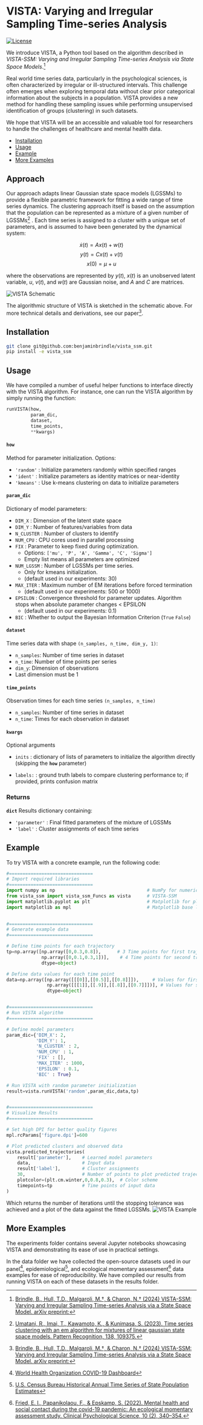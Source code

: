 # VISTA: Varying and Irregular Sampling Time-series Analysis

[![License](https://img.shields.io/badge/license-MIT-blue.svg)](https://github.com/benjaminbrindle/vista_ssm/blob/main/LICENSE)

We introduce VISTA, a Python tool based on the algorithm described in _VISTA-SSM: Varying and Irregular Sampling Time-series Analysis via State Space Models_.[^1] 

Real world time series data, particularly in the psychological sciences, is often characterized by irregular or ill-structured intervals. This challenge often emerges when exploring temporal data without clear prior categorical information about the subjects in a population. VISTA provides a new method for handling these sampling issues while performing unsupervised identification of groups (clustering) in such datasets.

We hope that VISTA will be an accessible and valuable tool for researchers to handle the challenges of healthcare and mental health data.

- [Installation](#installation)
- [Usage](#usage)
- [Example](#example)
- [More Examples](#more-examples)

## Approach
Our approach adapts linear Gaussian state space models (LGSSMs) to provide a flexible parametric framework for fitting a wide range of time series dynamics. The clustering approach itself is based on the assumption that the population can be represented as a mixture of a given number of LGSSMs[^2] . Each time series is assigned to a cluster with a unique set of parameters, and is assumed to have been generated by the dynamical system:

$$\dot x(t) = Ax(t) + w(t)$$$$y(t) = C x(t) + v(t)$$$$x(0) = \mu + u$$

where the observations are represented by $y(t)$, $x(t)$ is an unobserved latent variable, $u$, $v(t)$, and $w(t)$ are Gaussian noise, and $A$ and $C$ are matrices. 

![VISTA Schematic](https://github.com/benjaminbrindle/vista_ssm/blob/main/schematic.jpg)

The algorithmic structure of VISTA is sketched in the schematic above. For more technical details and derivations, see our paper[^1].  

## Installation 
```bash
git clone git@github.com:benjaminbrindle/vista_ssm.git
pip install -e vista_ssm
```

## Usage

We have compiled a number of useful helper functions to interface directly with the VISTA algorithm. For instance, one can run the VISTA algorithm by simply running the function:
```python
runVISTA(how,
         param_dic,
         dataset,
         time_points,
         **kwargs)
```
#### **`how`** 
Method for parameter initialization. Options:
   - `'random'` : Initialize parameters randomly within specified ranges
   - `'ident'` : Initialize parameters as identity matrices or near-identity
   - `'kmeans'` : Use k-means clustering on data to initialize parameters


#### **`param_dic`** 
Dictionary of model parameters:

   - `DIM_X` : Dimension of the latent state space
   - `DIM_Y` : Number of features/variables from data
   - `N_CLUSTER` : Number of clusters to identify
   - `NUM_CPU` : CPU cores used in parallel processing
   - `FIX` : Parameter to keep fixed during optimization.
        - Options: `['mu', 'P', 'A', 'Gamma', 'C', 'Sigma']`
        - Empty list means all parameters are optimized           
   - `NUM_LGSSM` : Number of LGSSMs per time series.
        - Only for kmeans initialization. 
        - (default used in our experiments: 30)
   - `MAX_ITER` : Maximum number of EM iterations before forced termination
        - (default used in our experiments: 500 or 1000)
   - `EPSILON` : Convergence threshold for parameter updates. Algorithm stops when absolute parameter changes < EPSILON
        - (default used in our experiments: 0.1)
   - `BIC` : Whether to output the Bayesian Information Criterion (`True` `False`)
            
#### **`dataset`**
Time series data with shape `(n_samples, n_time, dim_y, 1)`:
   - `n_samples`: Number of time series in dataset
   - `n_time`: Number of time points per series
   - `dim_y`: Dimension of observations
   - Last dimension must be 1

#### **`time_points`** 
Observation times for each time series `(n_samples, n_time)`
   - `n_samples`: Number of time series in dataset
   - `n_time`: Times for each observation in dataset

       
#### **`kwargs`**  
Optional arguments
   - `inits` : dictionary of lists of parameters to initialize the algorithm directly (skipping the **`how`** parameter)
        
   - `labels:` : ground truth labels to compare clustering performance to; if provided, prints confusion matrix

### Returns
**`dict`** 
Results dictionary containing:
   - `'parameter'` : Final fitted parameters of the mixture of LGSSMs
   - `'label'` : Cluster assignments of each time series


## Example

To try VISTA with a concrete example, run the following code:

```python
#===============================
# Import required libraries
#===============================
import numpy as np                                  # NumPy for numerical computations
from vista_ssm import vista_ssm_Funcs as vista      # VISTA-SSM
import matplotlib.pyplot as plt                     # Matplotlib for plotting
import matplotlib as mpl                            # Matplotlib base library
             

#===============================
# Generate example data
#===============================

# Define time points for each trajectory
tp=np.array([np.array([0,0.3,0.8]),      # 3 Time points for first trajectory
             np.array([0,0.1,0.3,1])],    # 4 Time points for second trajectory
             dtype=object)

# Define data values for each time point
data=np.array([np.array([[[0]],[[0.5]],[[0.8]]]),     # Values for first trajectory
               np.array([[[1]],[[.9]],[[.8]],[[0.7]]])], # Values for second trajectory
               dtype=object)   


#===============================
# Run VISTA algorithm
#===============================

# Define model parameters
param_dic={'DIM_X': 2,
           'DIM_Y': 1,
           'N_CLUSTER' : 2,
           'NUM_CPU' : 1,
           'FIX' : [],
           'MAX_ITER' : 1000,
           'EPSILON' : 0.1,
           'BIC' : True}

# Run VISTA with random parameter initialization
result=vista.runVISTA('random',param_dic,data,tp)


#===============================
# Visualize Results
#===============================

# Set high DPI for better quality figures
mpl.rcParams['figure.dpi']=600    

# Plot predicted clusters and observed data 
vista.predicted_trajectories(
    result['parameter'],    # Learned model parameters
    data,                   # Input data
    result['label'],        # Cluster assignments
    30,                     # Number of points to plot predicted trajectory from learned parameters
    plotcolor=(plt.cm.winter,0,0.8,0.3),  # Color scheme
    timepoints=tp           # Time points of input data
)
```
Which returns the number of iterations until the stopping tolerance was achieved and a plot of the data against the fitted LGSSMs.
![VISTA Example](https://github.com/benjaminbrindle/vista_ssm/blob/main/example.png)

## More Examples

The experiments folder contains several Jupyter notebooks showcasing VISTA and demonstrating its ease of use in practical settings. 

In the data folder we have collected the open-source datasets used in our panel[^3], epidemiological[^4], and ecological momentary assessment[^5] data examples for ease of reproducibility. We have compiled our results from running VISTA on each of these datasets in the results folder.

[^1]: [Brindle, B., Hull, T.D., Malgaroli, M.†, & Charon, N.† (2024) VISTA-SSM: Varying and Irregular Sampling Time-series Analysis via a State Space Model. arXiv preprint:](https://LINK)

[^2]: [Umatani, R., Imai, T., Kawamoto, K., & Kunimasa, S. (2023). Time series clustering with
an em algorithm for mixtures of linear gaussian state space models. Pattern
Recognition, 138, 109375.](https://github.com/ur17/em_mlgssm)

[^3]: [World Health Organization COVID-19 Dashboard](https://data.who.int/dashboards/covid19)

[^4]: [U.S. Census Bureau Historical Annual Time Series of State Population Estimates](https://web.archive.org/web/20040220002039/https://eire.census.gov/popest/archives/state/st_stts.php)

[^5]: [Fried, E. I., Papanikolaou, F., & Epskamp, S. (2022). Mental health and social contact
during the covid-19 pandemic: An ecological momentary assessment study. Clinical
Psychological Science, 10 (2), 340–354.](https://osf.io/erp7v/files/osfstorage)
